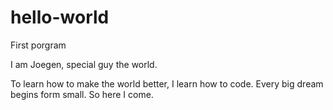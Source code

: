 # hello-world
First porgram 

I am Joegen, special guy the world.

To learn how to make the world better, I learn how to code.
Every big dream begins form small.
So here I come.
